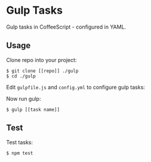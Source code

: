 Gulp Tasks
==========

Gulp tasks in CoffeeScript - configured in YAML.

Usage
-----

Clone repo into your project:
    
    $ git clone [[repo]] ./gulp
    $ cd ./gulp

Edit `gulpfile.js` and `config.yml` to configure gulp tasks:

Now run gulp:

    $ gulp [[task name]]

Test
----

Test tasks:

    $ npm test

